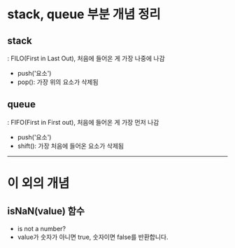 # stack, queue 부분 개념 정리
## stack
: FILO(First in Last Out), 처음에 들어온 게 가장 나중에 나감
- push('요소')
- pop(): 가장 위의 요소가 삭제됨

## queue
: FIFO(First in First out), 처음에 들어온 게 가장 먼저 나감
- push('요소')
- shift(): 가장 처음에 들어온 요소가 삭제됨

---
# 이 외의 개념
## isNaN(value) 함수
- is not a number?
- value가 숫자가 아니면 true, 숫자이면 false를 반환합니다.